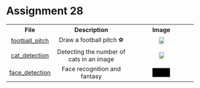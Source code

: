 # Assignment 28

<table>
  <tr>
    <th>File</th>
    <th>Description</th>
    <th>Image</th>
  </tr>
  <tr>
    <td align="center" ><a href="https://github.com/SadeghShabestani/image_processing/tree/main/Assignment-28/football_pitch">football_pitch</a></td>
    <td align="center" >Draw a football pitch  ⚽️</td>
    <td align="center"><img src="https://github.com/SadeghShabestani/image_processing/assets/80578594/ffdd2cfa-9d76-45fb-8eaa-f10c5c0bb342" width="30%" height="30%"> </td>
  </tr>
  <tr>
    <td align="center" ><a href="https://github.com/SadeghShabestani/image_processing/tree/main/Assignment-28/face_detection">cat_detection</a></td>
    <td align="center" > Detecting the number of cats in an image</td>
    <td align="center"><img src="https://github.com/SadeghShabestani/image_processing/assets/80578594/67763926-16fc-4607-8cc9-be9b8ec733de" width="30%" height="30%" >
  </tr>
    <tr align="center" >
    <td  ><a href="https://github.com/SadeghShabestani/image_processing/tree/main/Assignment-28/face_detection">face_detection</a></td>
    <td  >Face recognition and fantasy</td>
    <td ><video src="" width="30%" height="30%" ></td>
  </tr>
    </tr>

</table
